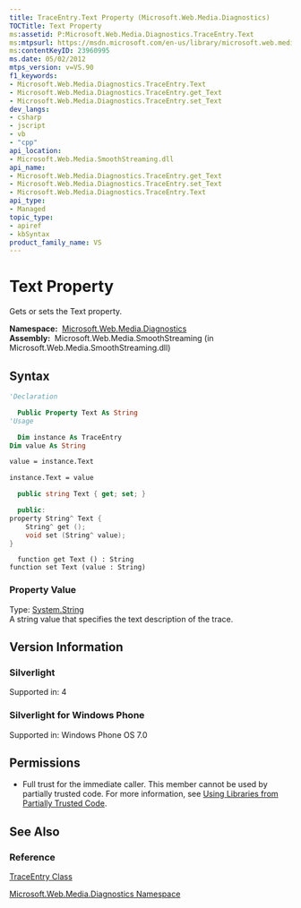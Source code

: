 ```yaml
---
title: TraceEntry.Text Property (Microsoft.Web.Media.Diagnostics)
TOCTitle: Text Property
ms:assetid: P:Microsoft.Web.Media.Diagnostics.TraceEntry.Text
ms:mtpsurl: https://msdn.microsoft.com/en-us/library/microsoft.web.media.diagnostics.traceentry.text(v=VS.90)
ms:contentKeyID: 23960995
ms.date: 05/02/2012
mtps_version: v=VS.90
f1_keywords:
- Microsoft.Web.Media.Diagnostics.TraceEntry.Text
- Microsoft.Web.Media.Diagnostics.TraceEntry.get_Text
- Microsoft.Web.Media.Diagnostics.TraceEntry.set_Text
dev_langs:
- csharp
- jscript
- vb
- "cpp"
api_location:
- Microsoft.Web.Media.SmoothStreaming.dll
api_name:
- Microsoft.Web.Media.Diagnostics.TraceEntry.get_Text
- Microsoft.Web.Media.Diagnostics.TraceEntry.set_Text
- Microsoft.Web.Media.Diagnostics.TraceEntry.Text
api_type:
- Managed
topic_type:
- apiref
- kbSyntax
product_family_name: VS
---
```


# Text Property

Gets or sets the Text property.

**Namespace:**  [Microsoft.Web.Media.Diagnostics](microsoft-web-media-diagnostics-namespace_1.md)  
**Assembly:**  Microsoft.Web.Media.SmoothStreaming (in Microsoft.Web.Media.SmoothStreaming.dll)

## Syntax

```vb
'Declaration

  Public Property Text As String
'Usage

  Dim instance As TraceEntry
Dim value As String

value = instance.Text

instance.Text = value
```

```csharp
  public string Text { get; set; }
```

```cpp
  public:
property String^ Text {
    String^ get ();
    void set (String^ value);
}
```

```jscript
  function get Text () : String
function set Text (value : String)
```

### Property Value

Type: [System.String](https://msdn.microsoft.com/library/s1wwdcbf)  
A string value that specifies the text description of the trace.  

## Version Information

### Silverlight

Supported in: 4  

### Silverlight for Windows Phone

Supported in: Windows Phone OS 7.0  

## Permissions

  - Full trust for the immediate caller. This member cannot be used by partially trusted code. For more information, see [Using Libraries from Partially Trusted Code](https://msdn.microsoft.com/library/8skskf63).

## See Also

### Reference

[TraceEntry Class](traceentry-class-microsoft-web-media-diagnostics_1.md)

[Microsoft.Web.Media.Diagnostics Namespace](microsoft-web-media-diagnostics-namespace_1.md)

